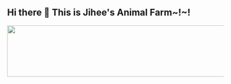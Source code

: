 ## Hi there 👋 This is Jihee's Animal Farm~!~!
<a href="https://github.com/devxb/gitanimals">
  <img
    src="https://render.gitanimals.org/lines/JIHEEYOU?pet-id=642212583922701813"
    width="600"
    height="120"
  />
</a>
<!--
**JIHEEYOU/JIHEEYOU** is a ✨ _special_ ✨ repository because its `README.md` (this file) appears on your GitHub profile.

Here are some ideas to get you started:

- 🔭 I’m currently working on ...
- 🌱 I’m currently learning ...
- 👯 I’m looking to collaborate on ...
- 🤔 I’m looking for help with ...
- 💬 Ask me about ...
- 📫 How to reach me: ...
- 😄 Pronouns: ...
- ⚡ Fun fact: ...
-->
